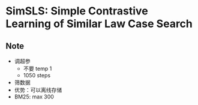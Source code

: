 # SimSLS: **Sim**ple Contrastive Learning of **S**imilar **L**aw Case **S**earch

## Note

- 调超参
  - 不要 temp 1
  - 1050 steps
- 筛数据
- 优势：可以离线存储
- BM25: max 300
